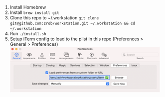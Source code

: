 1. Install Homebrew
1. Install `brew install git`
1. Clone this repo to ~/.workstation
    `git clone git@github.com:zrob/workstation.git ~/.workstation && cd ~/.workstation`
1. Run `./install.sh`
1. Setup iTerm config to load to the plist in this repo (Preferences > General > Preferences)
![iTerm Prefs](./assets/img/iterm-prefs.png)